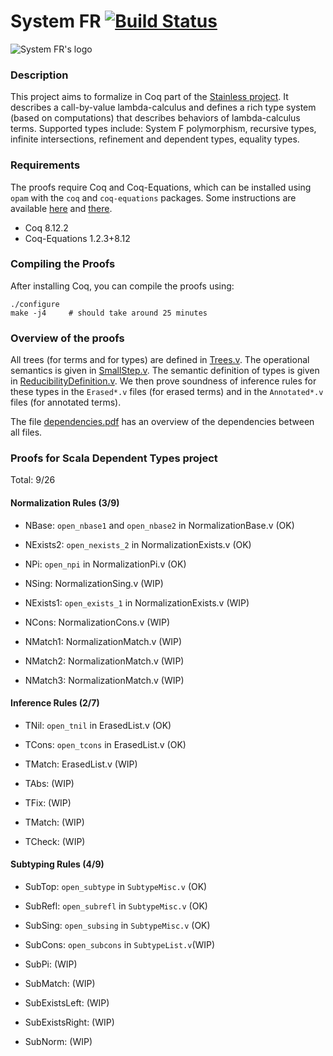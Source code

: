 # System FR [![Build Status][larabot-img]][larabot-ref]

![System FR's logo](logo/small.png?raw=true)

### Description

This project aims to formalize in Coq part of the [Stainless project](https://github.com/epfl-lara/stainless). It describes a call-by-value lambda-calculus and defines a rich type system (based on computations) that describes behaviors of lambda-calculus terms. Supported types include: System F polymorphism, recursive types, infinite intersections, refinement and dependent types, equality types.

### Requirements

The proofs require Coq and Coq-Equations, which can be installed using `opam` with the `coq` and `coq-equations` packages. Some instructions are available [here](https://github.com/coq/coq/wiki/Installation-of-Coq-on-Linux) and [there](https://github.com/mattam82/Coq-Equations).

* Coq 8.12.2
* Coq-Equations 1.2.3+8.12

### Compiling the Proofs

After installing Coq, you can compile the proofs using:

```
./configure
make -j4     # should take around 25 minutes
```

### Overview of the proofs

All trees (for terms and for types) are defined in [Trees.v](https://github.com/epfl-lara/SystemFR/blob/master/Trees.v). The operational semantics is given in [SmallStep.v](https://github.com/epfl-lara/SystemFR/blob/master/SmallStep.v). The semantic definition of types is given in [ReducibilityDefinition.v](https://github.com/epfl-lara/SystemFR/blob/master/ReducibilityDefinition.v). We then prove soundness of inference rules for these types in the `Erased*.v` files (for erased terms) and in the `Annotated*.v` files (for annotated terms).

The file [dependencies.pdf](https://github.com/epfl-lara/SystemFR/blob/master/dependencies.pdf) has an overview of the dependencies between all files.


### Proofs for Scala Dependent Types project


Total: 9/26

#### Normalization Rules (3/9)

* NBase: `open_nbase1` and `open_nbase2` in NormalizationBase.v (OK)
* NExists2: `open_nexists_2` in NormalizationExists.v (OK)
* NPi: `open_npi` in NormalizationPi.v (OK)

* NSing: NormalizationSing.v (WIP)
* NExists1: `open_exists_1` in NormalizationExists.v (WIP)
* NCons: NormalizationCons.v (WIP)
* NMatch1: NormalizationMatch.v (WIP)
* NMatch2: NormalizationMatch.v (WIP)
* NMatch3: NormalizationMatch.v (WIP)


#### Inference Rules (2/7)

* TNil: `open_tnil` in ErasedList.v (OK)
* TCons: `open_tcons` in ErasedList.v (OK)

* TMatch: ErasedList.v (WIP)
* TAbs: (WIP)
* TFix: (WIP)
* TMatch: (WIP)
* TCheck: (WIP)


#### Subtyping Rules (4/9)

* SubTop: `open_subtype` in `SubtypeMisc.v` (OK)
* SubRefl: `open_subrefl` in `SubtypeMisc.v` (OK)
* SubSing: `open_subsing` in `SubtypeMisc.v` (OK)
* SubCons: `open_subcons` in `SubtypeList.v`(WIP)

* SubPi: (WIP)
* SubMatch: (WIP)
* SubExistsLeft: (WIP)
* SubExistsRight: (WIP)
* SubNorm: (WIP)



[larabot-img]: http://laraquad4.epfl.ch:9000/epfl-lara/SystemFR/status/master
[larabot-ref]: http://laraquad4.epfl.ch:9000/epfl-lara/SystemFR/builds
